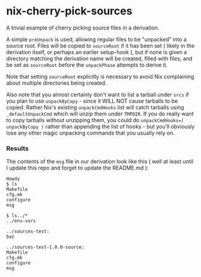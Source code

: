 # nix-cherry-pick-sources
A trivial example of cherry picking source files in a derivation.

A simple `preUnpack` is used, allowing regular files to be "unpacked" into a source root.
Files will be copied to `sourceRoot` if it has been set ( likely in the derivation itself, or perhaps an earlier setup-hook ), but if none is given a directory matching the derivation name will be created, filled with files, and be set as `sourceRoot` before the `unpackPhase` attempts to derive it.

Note that setting `sourceRoot` explicitly is necessary to avoid Nix complaining about multiple directories being created.

Also note that you almost certainly don't want to list a tarball under `srcs` if you plan to use `unpackByCopy` - since it WILL NOT cause tarballs to be copied. Rather Nix's existing `unpackCmdHooks` list will catch tarballs using `_defaultUnpackCmd` which will unzip them under `TMPDIR`. If you do really want to copy tarballs without unzipping them, you could do `unpackCmdHooks=( unpackByCopy )` rather than appending the list of hooks - but you'll obviously lose any other magic unpacking commands that you usually rely on.

### Results
The contents of the `msg` file in our derivation look like this ( well at least until I update this repo and forget to update the README.md ):

```
Howdy
$ ls
Makefile
cfg.mk
configure
msg

$ ls../*
../env-vars

../sources-test:
baz

../sources-test-1.0.0-source:
Makefile
cfg.mk
configure
msg
```
